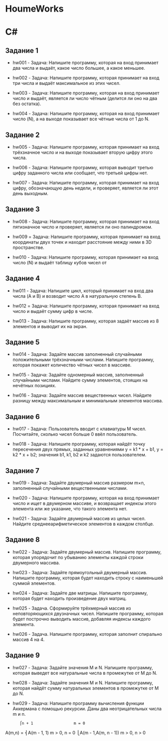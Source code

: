 # HoumeWorks
   # C#

   ## Задание 1

   * hw001 - Задача: Напишите программу, которая на вход принимает два числа и выдаёт, какое число большее, а какое меньшее.
    
   * hw002 - Задача: Напишите программу, которая принимает на вход три числа и выдаёт максимальное из этих чисел.
   
   * hw003 - Задача: Напишите программу, которая на вход принимает число и выдаёт, является ли число чётным (делится ли оно на два без остатка).
   
   * hw004 - Задача: Напишите программу, которая на вход принимает число (N), а на выходе показывает все чётные числа от 1 до N.

   ## Задание 2

   * hw005 - Задача: Напишите программу, которая принимает на вход трёхзначное число и на выходе показывает вторую цифру этого числа.

   * hw006 - Задача: Напишите программу, которая выводит третью цифру заданного числа или сообщает, что третьей цифры нет.

   * hw007 - Задача: Напишите программу, которая принимает на вход цифру, обозначающую день недели, и проверяет, является ли этот день выходным.

   ## Задание 3

   * hw008 - Задача: Напишите программу, которая принимает на вход пятизначное число и проверяет, является ли оно палиндромом.

   * hw009 = Задача: Напишите программу, которая принимает на вход координаты двух точек и находит расстояние между ними в 3D пространстве.

   * hw010 - Задача: Напишите программу, которая принимает на вход число (N) и выдаёт таблицу кубов чисел от 

## Задание 4

   * hw011 - Задача: Напишите цикл, который принимает на вход два числа (A и B) и возводит число A в натуральную степень B.

   * hw012 = Задача: Напишите программу, которая принимает на вход число и выдаёт сумму цифр в числе.

   * hw013 - Задача: Напишите программу, которая задаёт массив из 8 элементов и выводит их на экран.

## Задание 5

   * hw014 - Задача: Задайте массив заполненный случайными положительными трёхзначными числами. Напишите программу, которая покажет количество чётных чисел в массиве.

   * hw015 - Задача: Задайте одномерный массив, заполненный случайными числами. Найдите сумму элементов, стоящих на нечётных позициях.

   * hw016 - Задача: Задайте массив вещественных чисел. Найдите разницу между максимальным и минимальным элементов массива.

   ## Задание 6

   * hw017 - Задача: Пользователь вводит с клавиатуры M чисел. Посчитайте, сколько чисел больше 0 ввёл пользователь.

   * hw018 - Задача: Напишите программу, которая найдёт точку пересечения двух прямых, заданных уравнениями y = k1 * x + b1, y = k2 * x + b2; значения b1, k1, b2 и k2 задаются пользователем.

## Задание 7

   * hw019 - Задача: Задайте двумерный массив размером m×n, заполненный случайными вещественными числами.

   * hw020 - Задача: Напишите программу, которая на вход принимает число и ищет в двумерном массиве, и возвращает индексы этого элемента или же указание, что такого элемента нет.

   * hw021 - Задача: Задайте двумерный массив из целых чисел. Найдите среднееарифметическое элементов в каждом столбце.

## Задание 8

   * hw022 - Задача: Задайте двумерный массив. Напишите программу, которая упорядочит по убыванию элементы каждой строки двумерного массива.

   * hw023 - Задача: Задайте прямоугольный двумерный массив. Напишите программу, которая будет находить строку с наименьшей суммой элементов.

   * hw024 - Задача: Задайте две матрицы. Напишите программу, которая будет находить произведение двух матриц.

   * hw025 - Задача. Сформируйте трёхмерный массив из неповторяющихся двузначных чисел. Напишите программу, которая будет построчно выводить массив, добавляя индексы каждого элемента.

   * hw026 - Задача. Напишите программу, которая заполнит спирально массив 4 на 4.

   ## Задание 9

   * hw027 - Задача: Задайте значения M и N. Напишите программу, которая выведет все натуральные числа в промежутке от M до N.

   * hw028 - Задача: Задайте значения M и N. Напишите программу, которая найдёт сумму натуральных элементов в промежутке от M до N.

   * hw029 - Задача: Напишите программу вычисления функции Аккермана с помощью рекурсии. Даны два неотрицательных числа m и n.
   
            ⎧n + 1                  m = 0
   A(m,n) = ⎨A(m - 1, 1)            m > 0, n = 0
            ⎩A(m - 1,A(m, n - 1))   m > 0, n > 0
